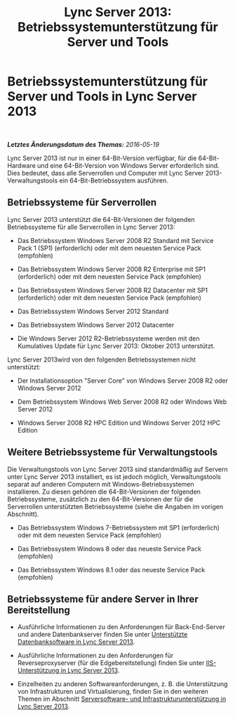 ﻿---
title: 'Lync Server 2013: Betriebssystemunterstützung für Server und Tools'
TOCTitle: Betriebssystemunterstützung für Server und Tools
ms:assetid: b65a0956-f90d-48d0-ac61-558e67339084
ms:mtpsurl: https://technet.microsoft.com/de-de/library/Gg412883(v=OCS.15)
ms:contentKeyID: 49295166
ms.date: 05/19/2016
mtps_version: v=OCS.15
ms.translationtype: HT
---

# Betriebssystemunterstützung für Server und Tools in Lync Server 2013

 

_**Letztes Änderungsdatum des Themas:** 2016-05-19_

Lync Server 2013 ist nur in einer 64-Bit-Version verfügbar, für die 64-Bit-Hardware und eine 64-Bit-Version von Windows Server erforderlich sind. Dies bedeutet, dass alle Serverrollen und Computer mit Lync Server 2013-Verwaltungstools ein 64-Bit-Betriebssystem ausführen.

## Betriebssysteme für Serverrollen

Lync Server 2013 unterstützt die 64-Bit-Versionen der folgenden Betriebssysteme für alle Serverrollen in Lync Server 2013:

  - Das Betriebssystem Windows Server 2008 R2 Standard mit Service Pack 1 (SP1) (erforderlich) oder mit dem neuesten Service Pack (empfohlen)

  - Das Betriebssystem Windows Server 2008 R2 Enterprise mit SP1 (erforderlich) oder mit dem neuesten Service Pack (empfohlen)

  - Das Betriebssystem Windows Server 2008 R2 Datacenter mit SP1 (erforderlich) oder mit dem neuesten Service Pack (empfohlen)

  - Das Betriebssystem Windows Server 2012 Standard

  - Das Betriebssystem Windows Server 2012 Datacenter

  - Die Windows Server 2012 R2-Betriebssysteme werden mit den Kumulatives Update für Lync Server 2013: Oktober 2013 unterstützt.

Lync Server 2013wird von den folgenden Betriebssystemen nicht unterstützt:

  - Der Installationsoption "Server Core" von Windows Server 2008 R2 oder Windows Server 2012

  - Dem Betriebssystem Windows Web Server 2008 R2 oder Windows Web Server 2012

  - Windows Server 2008 R2 HPC Edition und Windows Server 2012 HPC Edition

## Weitere Betriebssysteme für Verwaltungstools

Die Verwaltungstools von Lync Server 2013 sind standardmäßig auf Servern unter Lync Server 2013 installiert, es ist jedoch möglich, Verwaltungstools separat auf anderen Computern mit Windows-Betriebssystemen installieren. Zu diesen gehören die 64-Bit-Versionen der folgenden Betriebssysteme, zusätzlich zu den 64-Bit-Versionen der für die Serverrollen unterstützten Betriebssysteme (siehe die Angaben im vorigen Abschnitt).

  - Das Betriebssystem Windows 7-Betriebssystem mit SP1 (erforderlich) oder mit dem neuesten Service Pack (empfohlen)

  - Das Betriebssystem Windows 8 oder das neueste Service Pack (empfohlen)

  - Das Betriebssystem Windows 8.1 oder das neueste Service Pack (empfohlen)

## Betriebssysteme für andere Server in Ihrer Bereitstellung

  - Ausführliche Informationen zu den Anforderungen für Back-End-Server und andere Datenbankserver finden Sie unter [Unterstützte Datenbanksoftware in Lync Server 2013](lync-server-2013-database-software-support.md).

  - Ausführliche Informationen zu den Anforderungen für Reverseproxyserver (für die Edgebereitstellung) finden Sie unter [IIS-Unterstützung in Lync Server 2013](lync-server-2013-iis-support.md).

  - Einzelheiten zu anderen Softwareanforderungen, z. B. die Unterstützung von Infrastrukturen und Virtualisierung, finden Sie in den weiteren Themen im Abschnitt [Serversoftware- und Infrastrukturunterstützung in Lync Server 2013](lync-server-2013-server-software-and-infrastructure-support.md).

